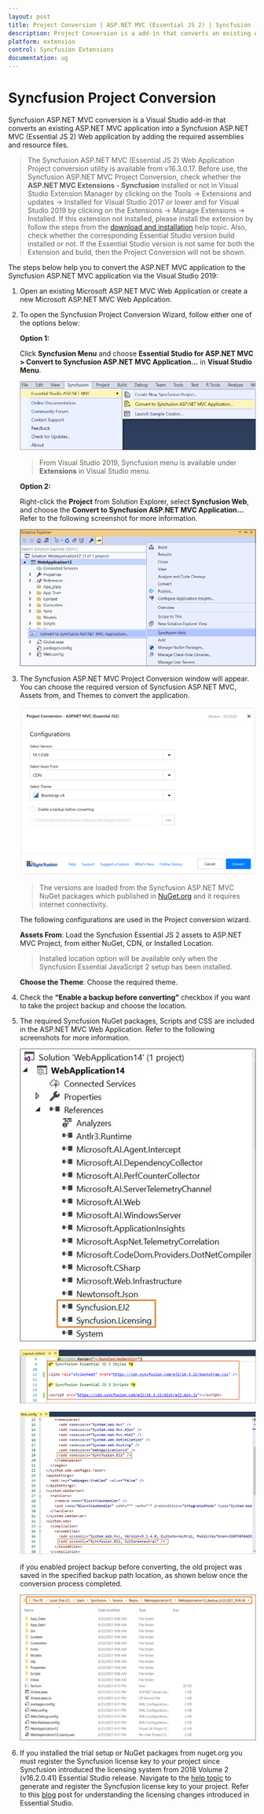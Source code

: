 ```yaml
---
layout: post
title: Project Conversion | ASP.NET MVC (Essential JS 2) | Syncfusion
description: Project Conversion is a add-in that converts an existing ASP.NET MVC project into a Syncfusion ASP.NET MVC project by adding required Essential JS 2 components
platform: extension
control: Syncfusion Extensions
documentation: ug
---
```


# Syncfusion Project Conversion

Syncfusion ASP.NET MVC conversion is a Visual Studio add-in that converts an existing ASP.NET MVC application into a Syncfusion ASP.NET MVC (Essential JS 2) Web application by adding the required assemblies and resource files.

> The Syncfusion ASP.NET MVC (Essential JS 2) Web Application Project conversion utility is available from v16.3.0.17. Before use, the Syncfusion ASP.NET MVC Project Conversion, check whether the **ASP.NET MVC Extensions - Syncfusion** installed or not in Visual Studio Extension Manager by clicking on the Tools -> Extensions and updates -> Installed for Visual Studio 2017 or lower and for Visual Studio 2019 by clicking on the Extensions -> Manage Extensions -> Installed. If this extension not installed, please install the extension by follow the steps from the [download and installation](https://ej2.syncfusion.com/aspnetmvc/documentation/visual-studio-integration/download-and-installation) help topic. Also, check whether the corresponding Essential Studio version build installed or not. If the Essential Studio version is not same for both the Extension and build, then the Project Conversion will not be shown.

The steps below help you to convert the ASP.NET MVC application to the Syncfusion ASP.NET MVC application via the Visual Studio 2019:

1. Open an existing Microsoft ASP.NET MVC Web Application or create a new Microsoft ASP.NET MVC Web Application.

2. To open the Syncfusion Project Conversion Wizard, follow either one of the options below:

    **Option 1:**

    Click **Syncfusion Menu** and choose **Essential Studio for ASP.NET MVC > Convert to Syncfusion ASP.NET MVC Application…** in **Visual Studio Menu**.

    ![convert-to-syncfusion](images/convert-project.png)

    > From Visual Studio 2019, Syncfusion menu is available under **Extensions** in Visual Studio menu.

    **Option 2:**

    Right-click the **Project** from Solution Explorer, select **Syncfusion Web**, and choose the **Convert to Syncfusion ASP.NET MVC Application…** Refer to the following screenshot for more information.

    ![syncfusion-aspnet mvc](images/convert-syncfusion-aspmvc-application.png)

3. The Syncfusion ASP.NET MVC Project Conversion window will appear. You can choose the required version of Syncfusion ASP.NET MVC, Assets from, and Themes to convert the application.

    ![project conversion wizard](images/project-conversion-wizard.png)

    > The versions are loaded from the Syncfusion ASP.NET MVC NuGet packages which published in [NuGet.org](https://www.nuget.org/packages?q=Tags%3A%22aspnetmvc%22syncfusion) and it requires internet connectivity.

    The following configurations are used in the Project conversion wizard.

    **Assets From**: Load the Syncfusion Essential JS 2 assets to ASP.NET MVC Project, from either NuGet, CDN, or Installed Location.

    > Installed location option will be available only when the Syncfusion Essential JavaScript 2 setup has been installed.

    **Choose the Theme**: Choose the required theme.

4. Check the **“Enable a backup before converting”** checkbox if you want to take the project backup and choose the location.

5. The required Syncfusion NuGet packages, Scripts and CSS are included in the ASP.NET MVC Web Application. Refer to the following screenshots for more information.

    ![syncfusion assemblies](images/syncfusion-reference.png)

    ![syncfusion layout](images/layout.png)

    ![web-config](images/web-config.png)

    if you enabled project backup before converting, the old project was saved in the specified backup path location, as shown below once the conversion process completed.

    ![BackupLocation](images/BackupLocation.png)

6. If you installed the trial setup or NuGet packages from nuget.org you must register the Syncfusion license key to your project since Syncfusion introduced the licensing system from 2018 Volume 2 (v16.2.0.41) Essential Studio release. Navigate to the [help topic](https://help.syncfusion.com/common/essential-studio/licensing/license-key#how-to-generate-syncfusion-license-key) to generate and register the Syncfusion license key to your project. Refer to this [blog](https://blog.syncfusion.com/post/Whats-New-in-2018-Volume-2-Licensing-Changes-in-the-1620x-Version-of-Essential-Studio.aspx?_ga=2.11237684.1233358434.1587355730-230058891.1567654773) post for understanding the licensing changes introduced in Essential Studio.